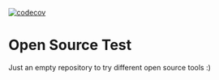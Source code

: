 [![codecov](https://codecov.io/gh/gouyelliot/OpenSourceTest/branch/master/graph/badge.svg)](https://codecov.io/gh/gouyelliot/OpenSourceTest)

# Open Source Test

Just an empty repository to try different open source tools :)